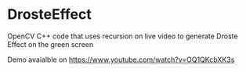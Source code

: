 # DrosteEffect
OpenCV C++ code that uses recursion on live video to generate Droste Effect on the green screen

Demo avaialble on https://www.youtube.com/watch?v=OQ1QKcbXK3s
